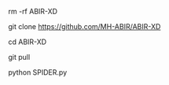 rm -rf ABIR-XD

git clone https://github.com/MH-ABIR/ABIR-XD

cd ABIR-XD

git pull

python SPIDER.py
